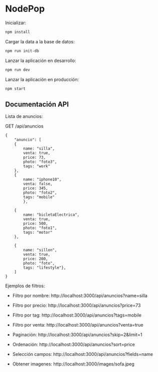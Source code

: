 # NodePop

Inicializar: 

```sh
npm install 
``` 

Cargar la data a la base de datos: 

```sh
npm run init-db
``` 

Lanzar la aplicación en desarrollo: 

```sh
npm run dev
``` 

Lanzar la aplicación en producción: 

```sh
npm start
``` 

## Documentación API

Lista de anuncios: 

GET /api/anuncios

```objeto
{
    "anuncio": [
    {
        name: "silla", 
        venta: true, 
        price: 73, 
        photo: "foto3", 
        tags: "work"
    },
    {
        name: "iphone10", 
        venta: false,  
        price: 345, 
        photo: "foto2", 
        tags: "mobile"
        },

    {
        name: "bicletaElectrica",
        venta: true,  
        price: 500, 
        photo: "foto1", 
        tags: "motor"
    },

    {
        name: "sillon", 
        venta: true,  
        price: 200, 
        photo: "foto", 
        tags: "lifestyle"},
    ]
}
```

Ejemplos de filtros: 
- Filtro por nombre: http://localhost:3000/api/anuncios?name=silla

- Filtro por precio: http://localhost:3000/api/anuncios?price=73 

- Filtro por tag: http://localhost:3000/api/anuncios?tags=mobile

- Filtro por venta: http://localhost:3000/api/anuncios?venta=true

- Paginación: http://localhost:3000/api/anuncios?skip=2&limit=1

- Ordenación: http://localhost:3000/api/anuncios?sort=price

- Selección campos: http://localhost:3000/api/anuncios?fields=name

- Obtener imagenes: http://localhost:3000/images/sofa.jpeg

